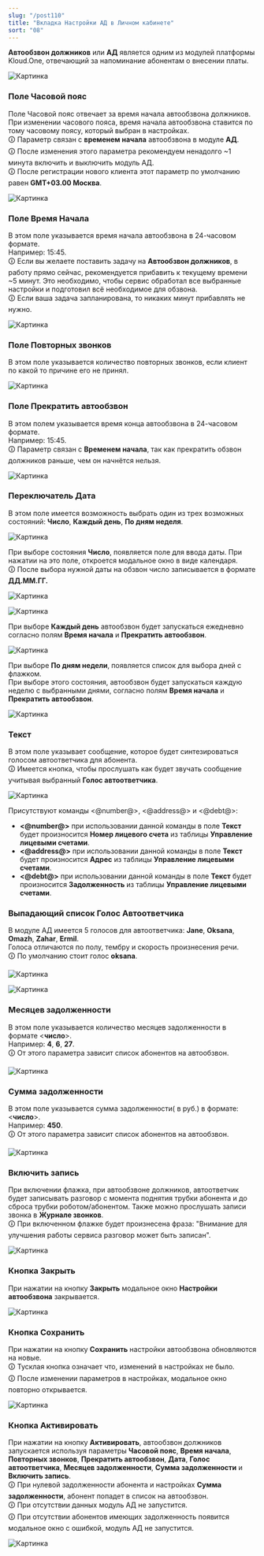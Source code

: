 ```yaml
---
slug: "/post110"
title: "Вкладка Настройки АД в Личном кабинете"
sort: "08"
---
```


**Автообзвон должников** или **АД** является одним из модулей платформы Kloud.One, отвечающий за напоминание абонентам о внесении платы.

![Картинка](./images/settings_ad_main.png "Модальное окно Настройки автообзвона по умолчанию")

### Поле Часовой пояс

Поле Часовой пояс отвечает за время начала автообзвона должников. При изменении часового пояса, время начала автообзвона ставится по тому часовому поясу, который выбран в настройках.  
🛈 Параметр связан с **временем начала** автообзвона в модуле **АД**.  
🛈 После изменения этого параметра рекомендуем ненадолго ~1 минута включить и выключить модуль АД.  
🛈 После регистрации нового клиента этот параметр по умолчанию равен **GMT+03.00 Москва**.

![Картинка](./images/settings_ad_time_zone.png "Поле Часовой пояс")

### Поле Время Начала

В этом поле указывается время начала автообзвона в 24-часовом формате.  
Например: 15:45.  
🛈 Если вы желаете поставить задачу на **Автообзвон должников**, в работу прямо сейчас, рекомендуется прибавить к текущему времени ~5 минут. Это необходимо, чтобы сервис обработал все выбранные настройки и подготовил всё необходимое для обзвона.  
🛈 Если ваша задача запланирована, то никаких минут прибавлять не нужно.

![Картинка](./images/settings_ad_time_start.png "Поле Часовой пояс")

### Поле Повторных звонков

В этом поле указывается количество повторных звонков, если клиент по какой то причине его не принял.

![Картинка](./images/settings_ad_repeat_call.png "Поле Повторных звонков")

### Поле Прекратить автообзвон

В этом полем указывается время конца автообзвона в 24-часовом формате.  
Например: 15:45.  
🛈 Параметр связан с **Временем начала**, так как прекратить обзвон должников раньше, чем он начнётся нельзя.

![Картинка](./images/settings_ad_time_end.png "Поле Повторных звонков")

### Переключатель Дата

В этом поле имеется возможность выбрать один из трех возможных состояний:  **Число**, **Каждый день**, **По дням неделя**.  

![Картинка](./images/settings_ad_pick_date_every_day.png "Поле Дата")

При выборе состояния **Число**, появляется поле для ввода даты. При нажатии на это поле, откроется модальное окно в виде календаря.  
🛈 После выбора нужной даты на обзвон число записывается в формате **ДД.ММ.ГГ.**  

![Картинка](./images/settings_ad_pick_date_count_calendar.png "После нажатия на поле ввода открылся календарь")

![Картинка](./images/settings_ad_pick_date_count.png "Выбрали 30 сентября")

При выборе **Каждый день** автообзвон будет запускаться ежедневно согласно полям **Время начала** и **Прекратить автообзвон**.

![Картинка](./images/settings_ad_pick_date_every_day.png "Выбрали Каждый день")

При выборе  **По дням недели**, появляется список для выбора дней с флажком.  
При выборе этого состояния, автообзвон будет запускаться каждую неделю с выбранными днями, согласно полям **Время начала** и **Прекратить автообзвон**.

![Картинка](./images/settings_ad_pick_date_days.png "Выбрали По дням недели")

### Текст

В этом поле указывает сообщение, которое будет синтезироваться голосом автоответчика для абонента.  
🛈 Имеется кнопка, чтобы прослушать как будет звучать сообщение учитывая выбранный **Голос автоответчика**.

![Картинка](./images/settings_ad_filed_text.png "Поле Текст")

Присутствуют команды <@number@>, <@address@> и <@debt@>:  
* **<@number@>** при использовании данной команды в поле **Текст** будет произносится **Номер лицевого  счета** из таблицы **Управление лицевыми счетами**.  
* **<@address@>**  при использовании данной команды в поле **Текст** будет произносится **Адрес** из таблицы **Управление лицевыми счетами**.  
* **<@debt@>** при использовании данной команды в поле **Текст** будет произносится **Задолженность** из таблицы **Управление лицевыми счетами**.

### Выпадающий список Голос Автоответчика

В модуле АД имеется 5 голосов для автоответчика:  **Jane**, **Oksana**, **Omazh**, **Zahar**, **Ermil**.  
Голоса отличаются по полу, тембру и скорость произнесения речи.  
🛈 По умолчанию стоит голос **oksana**. 

![Картинка](./images/settings_ad_voice.png "Выпадающий список Голос Автоответчика")

![Картинка](./images/settings_ad_voice_all.png "Все Голоса Автоответчика")

### Месяцев задолженности

В этом поле указывается  количество месяцев задолженности в формате <**число**>.  
Например:  **4**, **6**, **27**.  
🛈 От этого параметра зависит список абонентов на автообзвон.

![Картинка](./images/settings_ad_mouth_debt.png "Поле Месяцев задолженности")

### Сумма задолженности

В этом поле указывается сумма задолженности( в руб.) в формате: <**число**>.  
Например:  **450**.  
🛈 От этого параметра зависит список абонентов на автообзвон.

![Картинка](./images/settings_ad_sum_debt.png "Поле Сумма задолженности")

### Включить запись

При включении флажка, при автообзвоне должников, автоответчик будет записывать разговор с момента поднятия трубки абонента и до сброса трубки роботом/абонентом. Также можно прослушать записи звонка в **Журнале звонков**.  
🛈 При включенном флажке будет произнесена фраза: "Внимание для улучшения работы сервиса разговор может быть записан".  

![Картинка](./images/settings_ad_checkbox_record.png "Поле Включить запись")

### Кнопка Закрыть

При нажатии на кнопку **Закрыть**  модальное окно **Настройки автообзвона** закрывается.

![Картинка](./images/settings_ad_butt_close.png "Кнопка Закрыть")

### Кнопка Сохранить

При нажатии на кнопку **Сохранить** настройки автообзвона обновляются на новые.  
🛈 Тусклая кнопка означает что, изменений в настройках не было.  
🛈 После изменении параметров в настройках, модальное окно повторно открывается. 

![Картинка](./images/settings_ad_butt_save.png "Кнопка Сохранить")

### Кнопка Активировать

При нажатии на кнопку **Активировать**, автообзвон должников запускается используя параметры **Часовой пояс**, **Время начала**, **Повторных звонков**, **Прекратить автообзвон**, **Дата**, **Голос автоответчика**, **Месяцев задолженности**, **Сумма задолженности** и **Включить запись**.  
🛈 При нулевой задолженности абонента и настройках **Сумма задолженности**, абонент попадет в список на автообзвон.  
🛈 При отсутствии данных модуль АД не запустится.  
🛈 При отсутствии абонентов имеющих задолженность появится модальное окно с ошибкой, модуль АД не запустится.

![Картинка](./images/settings_ad_butt_enable.png "Кнопка Активировать")